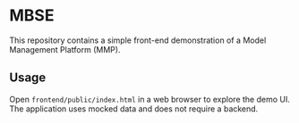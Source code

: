 # MBSE

This repository contains a simple front-end demonstration of a Model Management Platform (MMP).

## Usage

Open `frontend/public/index.html` in a web browser to explore the demo UI. The application uses mocked data and does not require a backend.

